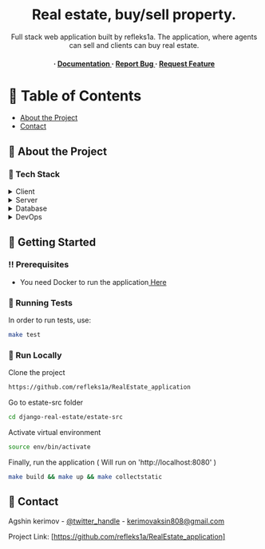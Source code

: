 <div align='center'>

<h1>Real estate, buy/sell property.</h1>
<p>Full stack web application built by refleks1a. The application, where agents can sell and clients can buy real estate. </p>

<h4> <span> · </span> <a href="https://github.com/refleks1a/RealEstate_application/blob/master/README.md"> Documentation </a> <span> · </span> <a href="https://github.com/refleks1a/RealEstate_application/issues"> Report Bug </a> <span> · </span> <a href="https://github.com/refleks1a/RealEstate_application/issues"> Request Feature </a> </h4>


</div>

# :notebook_with_decorative_cover: Table of Contents

- [About the Project](#star2-about-the-project)
- [Contact](#handshake-contact)


## :star2: About the Project
### :space_invader: Tech Stack
<details> <summary>Client</summary> <ul>
<li><a href="">Js</a></li>
<li><a href="">ReactJS</a></li>
<li><a href="">Bootstrap</a></li>
<li><a href="">Ant-design</a></li>
</ul> </details>
<details> <summary>Server</summary> <ul>
<li><a href="">Python</a></li>
<li><a href="">Django</a></li>
<li><a href="">DRF</a></li>
</ul> </details>
<details> <summary>Database</summary> <ul>
<li><a href="">MySQL</a></li>
<li><a href="">Redis</a></li>
</ul> </details>
<details> <summary>DevOps</summary> <ul>
<li><a href="">Docker</a></li>
<li><a href="">Docker compose</a></li>
<li><a href="">Swagger</a></li>
</ul> </details>

## :toolbox: Getting Started

### :bangbang: Prerequisites

- You need Docker to run the application<a href="https://docs.docker.com/get-docker/"> Here</a>


### :test_tube: Running Tests

In order to run tests, use:
```bash
make test
```


### :running: Run Locally

Clone the project

```bash
https://github.com/refleks1a/RealEstate_application
```
Go to estate-src folder
```bash
cd django-real-estate/estate-src
```
Activate virtual environment
```bash
source env/bin/activate
```
Finally, run the application ( Will run on 'http://localhost:8080' )
```bash
make build && make up && make collectstatic
```


## :handshake: Contact

Agshin kerimov - [@twitter_handle](https://twitter.com/Agshin25295385) - kerimovaksin808@gmail.com

Project Link: [https://github.com/refleks1a/RealEstate_application]